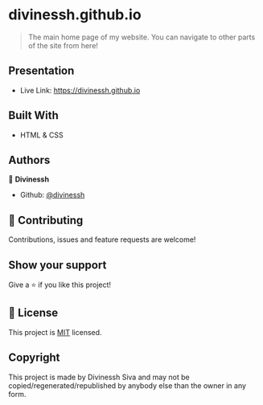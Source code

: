 # divinessh.github.io

>The main home page of my website. You can navigate to other parts of the site from here!

## Presentation
- Live Link: https://divinessh.github.io

## Built With

- HTML & CSS

## Authors

👤 **Divinessh**

- Github: [@divinessh](https://github.com/divinessh)

## 🤝 Contributing

Contributions, issues and feature requests are welcome!

## Show your support

Give a ⭐️ if you like this project!

## 📝 License

This project is [MIT](LICENSE) licensed.

## Copyright
This project is made by Divinessh Siva and may not be copied/regenerated/republished by anybody else than the owner in any form.
